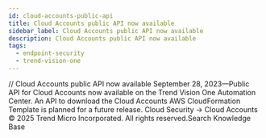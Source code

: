 ```yaml
---
id: cloud-accounts-public-api
title: Cloud Accounts public API now available
sidebar_label: Cloud Accounts public API now available
description: Cloud Accounts public API now available
tags:
  - endpoint-security
  - trend-vision-one
---
```


/*<![CDATA[*/ $('#title').html($('meta[name=map-description]').attr('content')); /*]]>*/ Cloud Accounts public API now available September 28, 2023—Public API for Cloud Accounts now available on the Trend Vision One Automation Center. An API to download the Cloud Accounts AWS CloudFormation Template is planned for a future release. Cloud Security → Cloud Accounts © 2025 Trend Micro Incorporated. All rights reserved.Search Knowledge Base